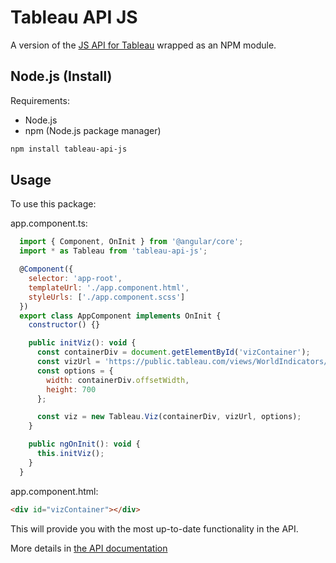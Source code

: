 # Tableau API JS

A version of the [JS API for Tableau](https://help.tableau.com/current/api/js_api/en-us/JavaScriptAPI/js_api.htm) wrapped as an NPM module.

## Node.js (Install)

Requirements:

- Node.js
- npm (Node.js package manager)

```bash
npm install tableau-api-js
```

## Usage

To use this package:

app.component.ts:

```javascript
  import { Component, OnInit } from '@angular/core';
  import * as Tableau from 'tableau-api-js';

  @Component({
    selector: 'app-root',
    templateUrl: './app.component.html',
    styleUrls: ['./app.component.scss']
  })
  export class AppComponent implements OnInit {
    constructor() {}

    public initViz(): void {
      const containerDiv = document.getElementById('vizContainer');
      const vizUrl = 'https://public.tableau.com/views/WorldIndicators/GDPpercapita';
      const options = {
        width: containerDiv.offsetWidth,
        height: 700
      };

      const viz = new Tableau.Viz(containerDiv, vizUrl, options);
    }

    public ngOnInit(): void {
      this.initViz();
    }
  }
```

app.component.html:

```html
<div id="vizContainer"></div>
```

This will provide you with the most up-to-date functionality in the API.

More details in [the API documentation](http://onlinehelp.tableau.com/current/api/js_api/en-us/help.htm)
